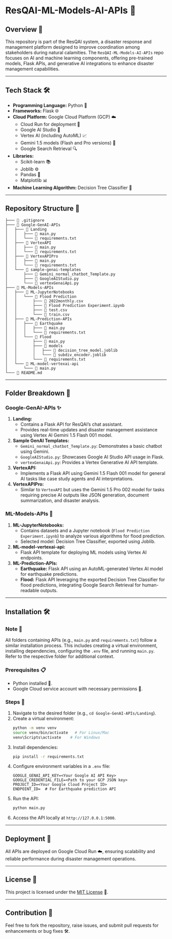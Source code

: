 # ResQAI-ML-Models-AI-APIs 🤖

## Overview 🌟
This repository is part of the ResQAI system, a disaster response and management platform designed to improve coordination among stakeholders during natural calamities. The `ResQAI-ML-Models-AI-APIs` repo focuses on AI and machine learning components, offering pre-trained models, Flask APIs, and generative AI integrations to enhance disaster management capabilities.

---

## Tech Stack 🛠️
- **Programming Language:** Python 🐍
- **Frameworks:** Flask 🌐
- **Cloud Platform:** Google Cloud Platform (GCP) ☁️
  - Cloud Run for deployment 🚀
  - Google AI Studio 🤖
  - Vertex AI (including AutoML) 📈
  - Gemini 1.5 models (Flash and Pro versions) 🌟
  - Google Search Retrieval 🔍
- **Libraries:**
  - Scikit-learn 📚
  - Joblib ⚙️
  - Pandas 🐼
  - Matplotlib 📊
- **Machine Learning Algorithm:** Decision Tree Classifier 🌳

---

## Repository Structure 📂
```
├─── 📄 .gitignore
├─── 📂 Google-GenAI-APIs
│   ├─── 📂 Landing
│   │   ├─── 📄 main.py
│   │   └─── 📄 requirements.txt
│   ├─── 📂 VertexAPI
│   │   ├─── 📄 main.py
│   │   └─── 📄 requirements.txt
│   ├─── 📂 VertexAPIPro
│   │   ├─── 📄 main.py
│   │   └─── 📄 requirements.txt
│   └─── 📂 sample-genai-templates
│       ├─── 📄 Gemini_normal_chatbot_Template.py
│       ├─── 📄 GoogleAIStudio.py
│       └─── 📄 vertexGenaiApi.py
├─── 📂 ML-Models-APIs
│   ├─── 📂 ML-JupyterNotebooks
│   │   └─── 📂 Flood Prediction
│   │       ├─── 📄 2022monthly.csv
│   │       ├─── 📄 Flood Prediction Experiment.ipynb
│   │       ├─── 📄 test.csv
│   │       └─── 📄 train.csv
│   ├─── 📂 ML-Prediction-APIs
│   │   ├─── 📂 Earthquake
│   │   │   ├─── 📄 main.py
│   │   │   └─── 📄 requirements.txt
│   │   └─── 📂 Flood
│   │       ├─── 📄 main.py
│   │       ├─── 📂 models
│   │       │   ├─── 📄 decision_tree_model.joblib
│   │       │   └─── 📄 subdiv_encoder.joblib
│   │       └─── 📄 requirements.txt
│   └─── 📂 ML-model-vertexai-api
│       └─── 📄 main.py
└─── 📄 README.md
```

---

## Folder Breakdown 📁

### Google-GenAI-APIs ✨
1. **Landing:**
   - Contains a Flask API for ResQAI’s chat assistant.
   - Provides real-time updates and disaster management assistance using Vertex AI Gemini 1.5 Flash 001 model.
2. **Sample GenAI Templates:**
   - `Gemini_normal_chatbot_Template.py`: Demonstrates a basic chatbot using Gemini.
   - `GoogleAIStudio.py`: Showcases Google AI Studio API usage in Flask.
   - `vertexGenaiApi.py`: Provides a Vertex Generative AI API template.
3. **VertexAPI:**
   - Implements a Flask API using Gemini 1.5 Flash 001 model for general AI tasks like case study agents and AI interpretations.
4. **VertexAPIPro:**
   - Similar to `VertexAPI` but uses the Gemini 1.5 Pro 002 model for tasks requiring precise AI outputs like JSON generation, document summarization, and disaster analysis.

### ML-Models-APIs 🧠
1. **ML-JupyterNotebooks:**
   - Contains datasets and a Jupyter notebook (`Flood Prediction Experiment.ipynb`) to analyze various algorithms for flood prediction.
   - Selected model: Decision Tree Classifier, exported using Joblib.
2. **ML-model-vertexai-api:**
   - Flask API template for deploying ML models using Vertex AI endpoints.
3. **ML-Prediction-APIs:**
   - **Earthquake:** Flask API using an AutoML-generated Vertex AI model for earthquake predictions.
   - **Flood:** Flask API leveraging the exported Decision Tree Classifier for flood predictions, integrating Google Search Retrieval for human-readable outputs.

---

## Installation 🛠️
### Note 📌
All folders containing APIs (e.g., `main.py` and `requirements.txt`) follow a similar installation process. This includes creating a virtual environment, installing dependencies, configuring the `.env` file, and running `main.py`. Refer to the respective folder for additional context.
### Prerequisites 📋
- Python installed 🐍.
- Google Cloud service account with necessary permissions 🔐.

### Steps 🔧
1. Navigate to the desired folder (e.g., `cd Google-GenAI-APIs/Landing`).
2. Create a virtual environment:
   ```bash
   python -m venv venv
   source venv/bin/activate   # For Linux/Mac
   venv\Scripts\activate    # For Windows
   ```
3. Install dependencies:
   ```bash
   pip install -r requirements.txt
   ```
4. Configure environment variables in a `.env` file:
   ```env
   GOOGLE_GENAI_API_KEY=<Your Google AI API Key>
   GOOGLE_CREDENTIAL_FILE=<Path to your GCP JSON key>
   PROJECT_ID=<Your Google Cloud Project ID>
   ENDPOINT_ID=  # For Earthquake prediction API
   ```
5. Run the API:
   ```bash
   python main.py
   ```
6. Access the API locally at `http://127.0.0.1:5000`.



---

## Deployment 🚀
All APIs are deployed on Google Cloud Run ☁️, ensuring scalability and reliable performance during disaster management operations.

---

## License 📜
This project is licensed under the [MIT License](https://github.com/ResQAI/ResQAI-ML-models-AI-APIs/blob/main/LICENSE) 📄.

---

## Contribution 🤝
Feel free to fork the repository, raise issues, and submit pull requests for enhancements or bug fixes 🛠️.



